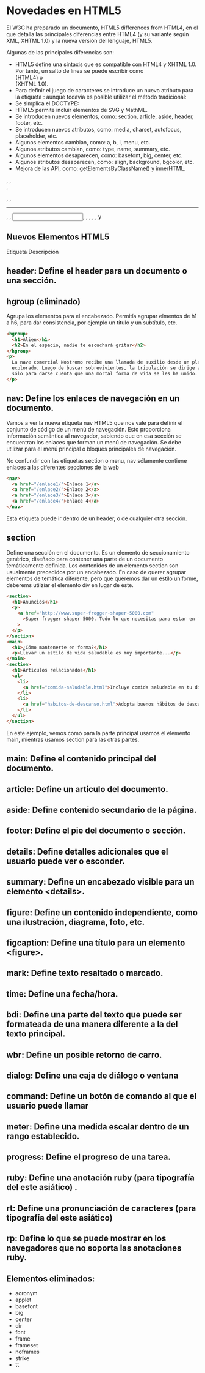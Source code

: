 # Novedades en HTML5

El W3C ha preparado un documento, HTML5 differences from HTML4, en el que detalla las principales diferencias entre HTML4 (y su variante según XML, XHTML 1.0) y la nueva versión del lenguaje, HTML5.

Algunas de las principales diferencias son:

- HTML5 define una sintaxis que es compatible con HTML4 y XHTML 1.0. Por tanto, un salto de línea se puede escribir como <br> (HTML4) o <br /> (XHTML 1.0).
- Para definir el juego de caracteres se introduce un nuevo atributo para la etiqueta <meta>:
    <meta charset=”UTF-8″>
    aunque todavía es posible utilizar el método tradicional:
    <meta http-equiv=”Content-Type” content=”text/html; charset=UTF-8″>
- Se simplica el DOCTYPE:
    <!DOCTYPE html>
- HTML5 permite incluir elementos de SVG y MathML.
- Se introducen nuevos elementos, como: section, article, aside, header, footer, etc.
- Se introducen nuevos atributos, como: media, charset, autofocus, placeholder, etc.
- Algunos elementos cambian, como: a, b, i, menu, etc.
- Algunos atributos cambian, como: type, name, summary, etc.
- Algunos elementos desaparecen, como: basefont, big, center, etc.
- Algunos atributos desaparecen, como: align, background, bgcolor, etc.
- Mejora de las API, como: getElementsByClassName() y innerHTML.

<area />, <base />, <br />,

<col />
, <embed />,
<hr />
, <img />, <input />, <link />, <meta />, <param />,
<source />
,
<track />
y <wbr />

## Nuevos Elementos HTML5

Etiqueta Descripción

## header: Define el header para un documento o una sección.

## hgroup (eliminado)

Agrupa los elementos para el encabezado. Permitía agrupar elmentos de h1 a h6, para dar consistencia, por ejemplo un título y un subtítulo, etc.

```html
<hgroup>
  <h1>Alien</h1>
  <h2>En el espacio, nadie te escuchará gritar</h2>
</hgroup>
<p>
  La nave comercial Nostromo recibe una llamada de auxilio desde un planeta no
  explorado. Luego de buscar sobrevivientes, la tripulación se dirige a casa
  sólo para darse cuenta que una mortal forma de vida se les ha unido.
</p>
```

## nav: Define los enlaces de navegación en un documento.

Vamos a ver la nueva etiqueta nav HTML5 que nos vale para definir el conjunto de código de un menú de navegación. Esto proporciona información semántica al navegador, sabiendo que en esa sección se encuentran los enlaces que forman un menú de navegación. Se debe utilizar para el menú principal o bloques principales de navegación.

No confundir con las etiquetas section o menu, nav sólamente contiene enlaces a las diferentes secciones de la web

```html
<nav>
  <a href="/enlace1/">Enlace 1</a>
  <a href="/enlace2/">Enlace 2</a>
  <a href="/enlace3/">Enlace 3</a>
  <a href="/enlace4/">enlace 4</a>
</nav>
```

Esta etiqueta puede ir dentro de un header, o de cualquier otra sección.

## section

Define una sección en el documento. Es un elemento de seccionamiento genérico, diseñado para contener una parte de un documento temáticamente definida. Los contenidos de un elemento section son usualmente precedidos por un encabezado. En caso de querer agrupar elementos de temática diferente, pero que queremos dar un estilo uniforme, deberems utilziar el elemento div en lugar de éste.

```html
<section>
  <h1>Anuncios</h1>
  <p>
    <a href="http://www.super-frogger-shaper-5000.com"
      >Super frogger shaper 5000. Todo lo que necesitas para estar en forma!</a
    >
  </p>
</section>
<main>
  <h1>¿Cómo mantenerte en forma?</h1>
  <p>Llevar un estilo de vida saludable es muy importante...</p>
</main>
<section>
  <h1>Artículos relacionados</h1>
  <ul>
    <li>
      <a href="comida-saludable.html">Incluye comida saludable en tu dieta</a>
    </li>
    <li>
      <a href="habitos-de-descanso.html">Adopta buenos hábitos de descanso</a>
    </li>
  </ul>
</section>
```

En este ejemplo, vemos como para la parte principal usamos el elemento main, mientras usamos section para las otras partes.

## main: Define el contenido principal del documento.

## article: Define un artículo del documento.

## aside: Define contenido secundario de la página.

## footer: Define el pie del documento o sección.

## details: Define detalles adicionales que el usuario puede ver o esconder.

## summary: Define un encabezado visible para un elemento &lt;details&gt;.

## figure: Define un contenido independiente, como una ilustración, diagrama, foto, etc.

## figcaption: Define una título para un elemento &lt;figure&gt;.

## mark: Define texto resaltado o marcado.

## time: Define una fecha/hora.

## bdi: Define una parte del texto que puede ser formateada de una manera diferente a la del texto principal.

## wbr: Define un posible retorno de carro.

## dialog: Define una caja de diálogo o ventana

## command: Define un botón de comando al que el usuario puede llamar

## meter: Define una medida escalar dentro de un rango establecido.

## progress: Define el progreso de una tarea.

## ruby: Define una anotación ruby (para tipografía del este asiático) .

## rt: Define una pronunciación de caracteres (para tipografía del este asiático)

## rp: Define lo que se puede mostrar en los navegadores que no soporta las anotaciones ruby.

## Elementos eliminados:

- acronym
- applet
- basefont
- big
- center
- dir
- font
- frame
- frameset
- noframes
- strike
- tt
